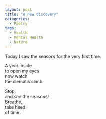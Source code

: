```yaml
---
layout: post
title: "A new discovery"
categories:
  - Poetry
tags:
  - Health
  - Mental Health
  - Nature
---
```

<div class="message">
Today I saw the seasons  
for the very first time.

A year inside  
to open my eyes  
now watch  
the clematis climb.

Stop,  
and *see* the seasons!  
Breathe,  
take heed  
of time.
</div>
